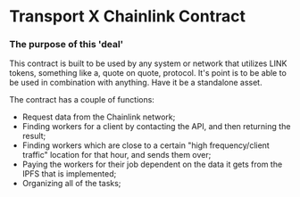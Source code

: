 # Transport X Chainlink Contract

### The purpose of this 'deal'

This contract is built to be used by any system or network that utilizes LINK tokens, something like a, quote on quote, protocol.
It's point is to be able to be used in combination with anything. Have it be a standalone asset.

The contract has a couple of functions:
 - Request data from the Chainlink network;
 - Finding workers for a client by contacting the API, and then returning the result;
 - Finding workers which are close to a certain "high frequency/client traffic" location for that hour, and sends them over;
 - Paying the workers for their job dependent on the data it gets from the IPFS that is implemented;
 - Organizing all of the tasks;

